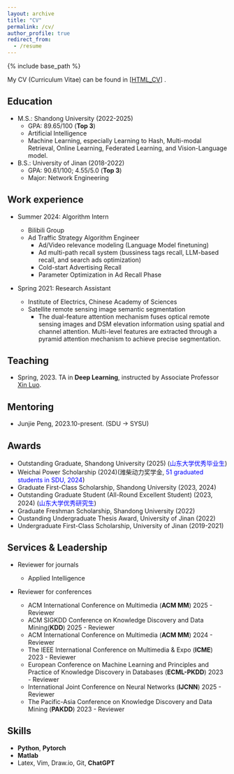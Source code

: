 ```yaml
---
layout: archive
title: "CV"
permalink: /cv/
author_profile: true
redirect_from:
  - /resume
---
```


{% include base_path %}



My CV (Curriculum Vitae) can be found in [[HTML_CV](../ownhtml/cv_html_page.html)] .


Education
------
* M.S.: Shandong University (2022-2025)
  * GPA: 89.65/100 (<strong>Top 3</strong>)
  * Artificial Intelligence
  * Machine Learning, especially Learning to Hash, Multi-modal Retrieval, Online Learning, Federated Learning, and Vision-Language model.
* B.S.: University of Jinan (2018-2022)
  * GPA: 90.61/100; 4.55/5.0 (<strong>Top 3</strong>)
  * Major: Network Engineering



Work experience
------
* Summer 2024: Algorithm Intern
  * Bilibili Group
  * Ad Traffic Strategy Algorithm Engineer
    * Ad/Video relevance modeling (Language Model finetuning)
    * Ad multi-path recall system (bussiness tags recall, LLM-based recall, and search ads optimization)
    * Cold-start Advertising Recall
    * Parameter Optimization in Ad Recall Phase

* Spring 2021: Research Assistant
  * Institute of Electrics, Chinese Academy of Sciences
  * Satellite remote sensing image semantic segmentation
    * The dual-feature attention mechanism fuses optical remote sensing images and DSM elevation information using spatial and channel attention. Multi-level features are extracted through a pyramid attention mechanism to achieve precise segmentation.



Teaching
------

* Spring, 2023. TA in **Deep Learning**, instructed by Associate Professor <a href="https://faculty.sdu.edu.cn/luoxin/zh_CN/index.htm">Xin Luo</a>. 


Mentoring
------
* Junjie Peng, 2023.10-present. (SDU -> SYSU)

Awards
------
* Outstanding Graduate, Shandong University (2025) (<span style="color: blue;">山东大学优秀毕业生</span>)
* Weichai Power Scholarship (2024)(潍柴动力奖学金, <span style="color: blue;">51 graduated students in SDU, 2024</span>)
* Graduate First-Class Scholarship, Shandong University (2023, 2024)
* Outstanding Graduate Student (All-Round Excellent Student) (2023, 2024) (<span style="color: blue;">山东大学优秀研究生</span>)
* Graduate Freshman Scholarship, Shandong University (2022)
* Oustanding Undergraduate Thesis Award, University of Jinan (2022)
* Undergraduate First-Class Scholarship, University of Jinan (2019-2021)


Services & Leadership
------
* Reviewer for journals
  * Applied Intelligence


* Reviewer for conferences
  * ACM International Conference on Multimedia (**ACM MM**) 2025 - Reviewer
  * ACM SIGKDD Conference on Knowledge Discovery and Data Mining(**KDD**) 2025 - Reviewer
  * ACM International Conference on Multimedia (**ACM MM**) 2024 - Reviewer
  * The IEEE International Conference on Multimedia & Expo (**ICME**) 2023 - Reviewer
  * European Conference on Machine Learning and Principles and Practice of Knowledge Discovery in Databases (**ECML-PKDD**) 2023 - Reviewer
  * International Joint Conference on Neural Networks (**IJCNN**) 2025 - Reviewer
  * The Pacific-Asia Conference on Knowledge Discovery and Data Mining (**PAKDD**) 2023 - Reviewer



Skills
------
* **Python**, **Pytorch**
* **Matlab**
* Latex, Vim, Draw.io, Git, **ChatGPT**

